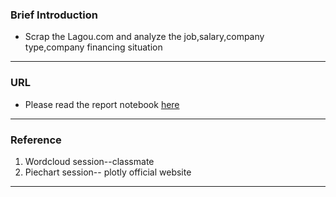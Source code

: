 ### Brief Introduction
- Scrap the Lagou.com and analyze the job,salary,company type,company financing situation
-----
### URL
- Please read the report notebook [here](https://github.com/guminyi/python-data-assignments/blob/master/assignment2/lagou%20data%20visualization.ipynb,'report')
----
### Reference
1. Wordcloud session--classmate
2. Piechart session-- plotly official website
-----

